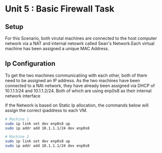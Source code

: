 # Unit 5 : Basic Firewall Task
## Setup

For this Scenario, both virutal machines are connected to the host computer network via a NAT and internal netowrk called Sean's Network.Each virtual machine has been assigned a unique MAC Address.

## Ip Configuration
To get the two machines communicatiing with each other, both of them need to be assigned an IP address. As the two machines have been connected to a NAt network, they have already been assigned via DHCP of 10.1.1.1/24 and 10.1.1.2/24. Both of which are using enp0s8 as their internal network interface

If the Network is based on Static Ip allocation, the commands below will assign the correct ipaddress to each VM.

```bash
# Machine 1
sudo ip link set dev enp0s8 up
sudo ip addr add 10.1.1.1/24 dev enp0s8
```

```bash
# Machine 2
sudo ip link set dev enp0s8 up
sudo ip addr add 10.1.1.1/24 dev enp0s8
```
